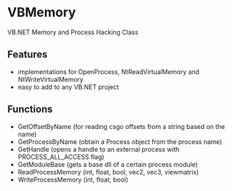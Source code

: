 # VBMemory
VB.NET Memory and Process Hacking Class

## Features
- implementations for OpenProcess, NtReadVirtualMemory and NtWriteVirtualMemory
- easy to add to any VB.NET project

## Functions
- GetOffsetByName (for reading csgo offsets from a string based on the name)
- GetProcessByName (obtain a Process object from the process name)
- GetHandle (opens a handle to an external process with PROCESS_ALL_ACCESS flag)
- GetModuleBase (gets a base dll of a certain process module)
- ReadProcessMemory (int, float, bool, vec2, vec3, viewmatrix)
- WriteProcessMemory (int, float, bool)
